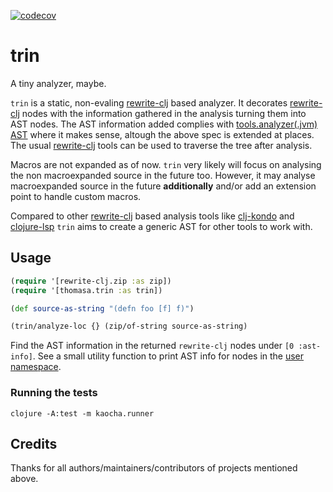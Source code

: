 [![codecov](https://codecov.io/gh/benedekfazekas/trin/branch/master/graph/badge.svg)](https://codecov.io/gh/benedekfazekas/trin)

# trin

A tiny analyzer, maybe.

`trin` is a static, non-evaling [rewrite-clj](https://github.com/xsc/rewrite-clj) based analyzer. It decorates [rewrite-clj](https://github.com/xsc/rewrite-clj) nodes with the information gathered in the analysis turning them into AST nodes. The AST information added complies with [tools.analyzer(.jvm) AST](http://clojure.github.io/tools.analyzer.jvm/spec/quickref.html) where it makes sense, altough the above spec is extended at places. The usual [rewrite-clj](https://github.com/xsc/rewrite-clj) tools can be used to traverse the tree after analysis.

Macros are not expanded as of now. `trin` very likely will focus on analysing the non macroexpanded source in the future too. However, it may analyse macroexpanded source in the future **additionally** and/or add an extension point to handle custom macros.

Compared to other [rewrite-clj](https://github.com/xsc/rewrite-clj) based analysis tools like [clj-kondo](https://github.com/borkdude/clj-kondo) and [clojure-lsp](https://github.com/snoe/clojure-lsp) `trin` aims to create a generic AST for other tools to work with.

## Usage

```clojure
(require '[rewrite-clj.zip :as zip])
(require '[thomasa.trin :as trin])

(def source-as-string "(defn foo [f] f)")

(trin/analyze-loc {} (zip/of-string source-as-string)
```

Find the AST information in the returned `rewrite-clj` nodes under `[0 :ast-info]`. See a small utility function to print AST info for nodes in the [user namespace](dev/user.clj).

### Running the tests

```
clojure -A:test -m kaocha.runner
```

## Credits

Thanks for all authors/maintainers/contributors of projects mentioned above.
